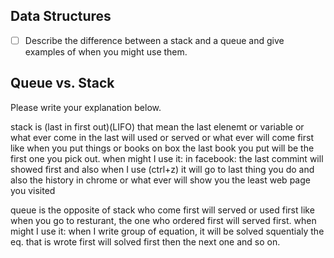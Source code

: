 ## Data Structures
* [ ] Describe the difference between a stack and a queue and give examples of when you might use them.

## Queue vs. Stack
Please write your explanation below.

stack is (last in first out)(LIFO)
that mean the last elenemt or variable or what ever come in the last will used or served or what ever will come first 
like when you put things or books on box the last book you put will be the first one you pick out.
when might I use it:
in facebook: the last commint will showed first and also when I use (ctrl+z) it will go to last thing you do and also the history in chrome or what ever will show you the least web page you visited

queue is the opposite of stack
who come first will served or used first
like when you go to resturant, the one who ordered first will served first.
when might I use it:
when I write group of equation, it will be solved squentialy the eq. that is wrote first will solved first then the next one and so on.
